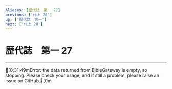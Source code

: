 ```yaml
---
Aliases: [歴代誌　第一 27]
previous: ['代上 26']
up: ['歴代誌　第一']
next: ['代上 28']
---
```

# 歴代誌　第一 27

***
[0;31;49mError: the data returned from BibleGateway is empty, so stopping. Please check your usage, and if still a problem, please raise an issue on GitHub.[0m
